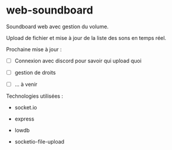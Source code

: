 # web-soundboard

Soundboard web avec gestion du volume.

Upload de fichier et mise à jour de la liste des sons en temps réel.

Prochaine mise à jour :

- [ ] Connexion avec discord pour savoir qui upload quoi
  
- [ ] gestion de droits
  
- [ ] ... à venir

Technologies utilisées :

- socket.io
  
- express
  
- lowdb
  
- socketio-file-upload
